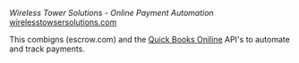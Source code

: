 *Wireless Tower Solutions - Online Payment Automation*
[wirelesstowsersolutions.com](https://wirelesstowersolutions.com)

This combigns (escrow.com) and the [Quick Books Oniline](quickbooks.com) API's to automate and track payments. 